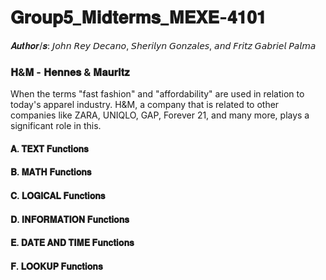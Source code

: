 # 𝐆𝐫𝐨𝐮𝐩𝟓_𝐌𝐢𝐝𝐭𝐞𝐫𝐦𝐬_𝐌𝐄𝐗𝐄-𝟒𝟏𝟎𝟏
𝑨𝒖𝒕𝒉𝒐𝒓/𝒔: 𝘑𝘰𝘩𝘯 𝘙𝘦𝘺 𝘋𝘦𝘤𝘢𝘯𝘰, 𝘚𝘩𝘦𝘳𝘪𝘭𝘺𝘯 𝘎𝘰𝘯𝘻𝘢𝘭𝘦𝘴, 𝘢𝘯𝘥 𝘍𝘳𝘪𝘵𝘻 𝘎𝘢𝘣𝘳𝘪𝘦𝘭 𝘗𝘢𝘭𝘮𝘢

### 𝐇&𝐌 - 𝐇𝐞𝐧𝐧𝐞𝐬 & 𝐌𝐚𝐮𝐫𝐢𝐭𝐳
When the terms "fast fashion" and "affordability" are used in relation to today's apparel industry. H&M, a company that is related to other companies like ZARA, UNIQLO, GAP, Forever 21, and many more, plays a significant role in this. 
#### 𝐀. 𝐓𝐄𝐗𝐓 𝐅𝐮𝐧𝐜𝐭𝐢𝐨𝐧𝐬

#### 𝐁. 𝐌𝐀𝐓𝐇 𝐅𝐮𝐧𝐜𝐭𝐢𝐨𝐧𝐬

#### 𝐂. 𝐋𝐎𝐆𝐈𝐂𝐀𝐋 𝐅𝐮𝐧𝐜𝐭𝐢𝐨𝐧𝐬

#### 𝐃. 𝐈𝐍𝐅𝐎𝐑𝐌𝐀𝐓𝐈𝐎𝐍 𝐅𝐮𝐧𝐜𝐭𝐢𝐨𝐧𝐬

#### 𝐄. 𝐃𝐀𝐓𝐄 𝐀𝐍𝐃 𝐓𝐈𝐌𝐄 𝐅𝐮𝐧𝐜𝐭𝐢𝐨𝐧𝐬

#### 𝐅. 𝐋𝐎𝐎𝐊𝐔𝐏 𝐅𝐮𝐧𝐜𝐭𝐢𝐨𝐧𝐬
